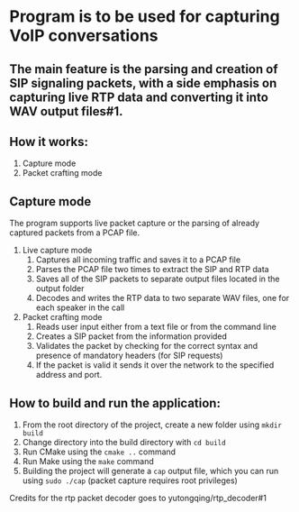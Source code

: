 # Program is to be used for capturing VoIP conversations    

## The main feature is the parsing and creation of SIP signaling packets, with a side emphasis on capturing live RTP data and converting it into WAV output files#1. 

## How it works:

1. Capture mode 
1. Packet crafting mode

## Capture mode

The program supports live packet capture or the parsing of already captured packets from a PCAP file.

1. Live capture mode
    1. Captures all incoming traffic and saves it to a PCAP file
    1. Parses the PCAP file two times to extract the SIP and RTP data
    1. Saves all of the SIP packets to separate output files located in the output folder
    1. Decodes and writes the RTP data to two separate WAV files, one for each speaker in the call
1. Packet crafting mode
    1. Reads user input either from a text file or from the command line
    1. Creates a SIP packet from the information provided
    1. Validates the packet by checking for the correct syntax and presence of mandatory headers (for SIP requests)
    1. If the packet is valid it sends it over the network to the specified address and port.

## How to build and run the application:

1. From the root directory of the project, create a new folder using `mkdir build`
1. Change directory into the build directory with `cd build`
1. Run CMake using the `cmake ..` command
1. Run Make using the `make` command 
1. Building the project will generate a `cap` output file, which you can run using `sudo ./cap` (packet capture requires root privileges)

Credits for the rtp packet decoder goes to yutongqing/rtp_decoder#1
